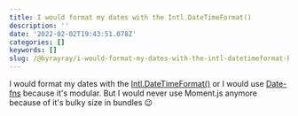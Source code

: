 ```yaml
---
title: I would format my dates with the Intl.DateTimeFormat()
description: ''
date: '2022-02-02T19:43:51.078Z'
categories: []
keywords: []
slug: /@byrayray/i-would-format-my-dates-with-the-intl-datetimeformat-bf782e3a18d
---
```


I would format my dates with the [Intl.DateTimeFormat()](https://developer.mozilla.org/en-US/docs/Web/JavaScript/Reference/Global_Objects/Intl/DateTimeFormat/DateTimeFormat) or I would use [Date-fns](https://date-fns.org/) because it's modular. But I would never use Moment.js anymore because of it's bulky size in bundles 😉